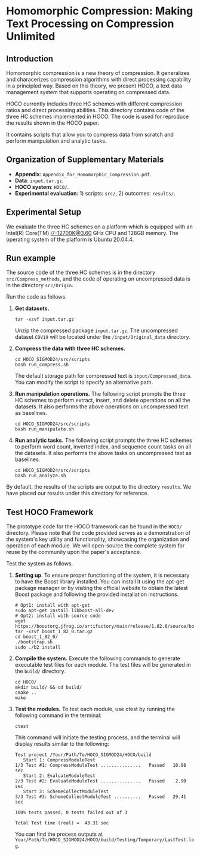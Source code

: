 # Homomorphic Compression: Making Text Processing on Compression Unlimited

## Introduction

Homomorphic compression is a new theory of compression. It generalizes and characerizes compression algorithms with direct processing capability in a principled way. Based on this theory, we present HOCO, a text data management system that supports operating on compressed data. 

HOCO currently includes three HC schemes with different compression ratios and direct processing abilities. This directory contains code of the three HC schemes implemented in HOCO. The code is used for reproduce the results shown in the HOCO paper. 

It contains scripts that allow you to compress data from scratch and perform manipulation and analytic tasks. 

## Organization of Supplementary Materials
- **Appendix**: `Appendix_for_Homomorphic_Compression.pdf`.
- **Data**: `input.tar.gz`.
- **HOCO system**: `HOCO/`.
- **Experimental evaluation**: 1) scripts: `src/`, 2) outcomes: `results/`.

## Experimental Setup

We evaluate the three HC schemes on a platform which is equipped with an Intel(R) Core(TM) i7-12700K@3.60 GHz CPU and 128GB memory. The operating system of the platform is Ubuntu 20.04.4.

## Run example

The source code of the three HC schemes is in the directory `src/Compress_methods`, and the code of operating on uncompressed data is in the directory `src/Origin`. 

Run the code as follows.

1. **Get datasets.**

   ```shell
   tar -xzvf input.tar.gz
   ```

   Unzip the compressed package `input.tar.gz`. The uncompressed dataset `COV19` will be located under the `/input/Original_data` directory. 

2. **Compress the data with three HC schemes.** 

   ```shell
   cd HOCO_SIGMOD24/src/scripts
   bash run_compress.sh
   ```

   The default storage path for compressed text is `input/Compressed_data`. You can modify the script to specify an alternative path.

3. **Run manipulation operations.** The following script prompts the three HC schemes to perform extract, insert, and delete operations on all the datasets. It also performs the above operations on uncompressed text as baselines.

   ```shell
   cd HOCO_SIGMOD24/src/scripts
   bash run_manipulate.sh
   ```

4. **Run analytic tasks.** The following script prompts the three HC schemes to perform word count, inverted index, and sequence count tasks on all the datasets. It also performs the above tasks on uncompressed text as baselines.

   ```shell
   cd HOCO_SIGMOD24/src/scripts
   bash run_analyze.sh
   ```

By default, the results of the scripts are output to the directory `results`. We have placed our results under this directory for reference. 

## Test HOCO Framework
The prototype code for the HOCO framework can be found in the  `HOCO/` directory. Please note that the code provided serves as a demonstration of the system's key utility and functionality, showcasing the organization and operation of each module. We will open-source the complete system for reuse by the community upon the paper's acceptance.

Test the system as follows.

1. **Setting up**. To ensure proper functioning of the system, it is necessary to have the Boost library installed. You can install it using the apt-get package manager or by visiting the official website to obtain the latest Boost package and following the provided installation instructions.
   ```shell
   # Opt1: install with apt-get
   sudo apt-get install libboost-all-dev
   # Opt2: install with source code
   wget https://boostorg.jfrog.io/artifactory/main/release/1.82.0/source/boost_1_82_0.tar.gz
   tar -xzvf boost_1_82_0.tar.gz
   cd boost_1_82_0/
   ./bootstrap.sh
   sudo ./b2 install
   ```


2. **Compile the system.** Execute the following commands to generate executable test files for each module. The test files will be generated in the `build/` directory.
   ```shell
   cd HOCO/
   mkdir build/ && cd build/
   cmake ..
   make
   ```

3. **Test the modules.** To test each module, use ctest by running the following command in the terminal:
   ```shell
   ctest
   ```
   This command will initiate the testing process, and the terminal will display results similar to the following:
   ```shell
   Test project /Your/Path/To/HOCO_SIGMOD24/HOCO/build
      Start 1: CompressModuleTest
   1/3 Test #1: CompressModuleTest ...............   Passed   10.98 sec
      Start 2: EvaluateModuleTest
   2/3 Test #2: EvaluateModuleTest ...............   Passed    2.90 sec
      Start 3: SchemeCollectModuleTest
   3/3 Test #3: SchemeCollectModuleTest ..........   Passed   29.41 sec

   100% tests passed, 0 tests failed out of 3

   Total Test time (real) =  43.31 sec
   ```
   You can find the process outputs at `Your/Path/To/HOCO_SIGMOD24/HOCO/build/Testing/Temporary/LastTest.log`.